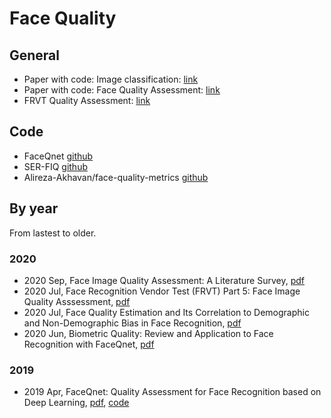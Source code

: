 # Face Quality 

## General 
* Paper with code: Image classification: [link](https://paperswithcode.com/task/image-classification) 
* Paper with code: Face Quality Assessment: [link](https://paperswithcode.com/task/face-quality-assessement)
* FRVT Quality Assessment: [link](https://pages.nist.gov/frvt/html/frvt_quality.html) 

## Code 
* FaceQnet [github](https://github.com/uam-biometrics/FaceQnet) 
* SER-FIQ [github](https://github.com/pterhoer/FaceImageQuality) 
* Alireza-Akhavan/face-quality-metrics [github](https://github.com/Alireza-Akhavan/face-quality-metrics)

## By year
From lastest to older.  

### 2020 
* 2020 Sep, Face Image Quality Assessment: A Literature Survey, [pdf](https://arxiv.org/pdf/2009.01103.pdf) 
* 2020 Jul, Face Recognition Vendor Test (FRVT) Part 5: Face Image Quality Asssessment, 
[pdf](https://pages.nist.gov/frvt/reports/quality/frvt_quality_report.pdf) 
* 2020 Jul, Face Quality Estimation and Its Correlation to Demographic and Non-Demographic Bias in Face Recognition, 
[pdf](https://arxiv.org/pdf/2004.01019.pdf) 
* 2020 Jun, Biometric Quality: Review and Application to Face Recognition with FaceQnet, 
[pdf](https://arxiv.org/pdf/2006.03298.pdf) 

### 2019 
* 2019 Apr, FaceQnet: Quality Assessment for Face Recognition based on Deep Learning, 
[pdf](https://arxiv.org/pdf/1904.01740v2.pdf), 
[code](https://github.com/uam-biometrics/FaceQnet) 